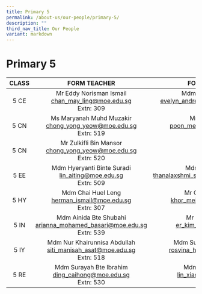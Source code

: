 ```yaml
---
title: Primary 5
permalink: /about-us/our-people/primary-5/
description: ""
third_nav_title: Our People
variant: markdown
---
```

# Primary 5

| CLASS |                               FORM TEACHER                              |                                  FORM TEACHER                                 |
|:-----:|:-----------------------------------------------------------------------:|:-----------------------------------------------------------------------------:|
|  5 CE | Mr Eddy Norisman Ismail<br>[chan_may_ling@moe.edu.sg](mailto:chan_may_ling@moe.edu.sg)<br>Extn: 309  |       Mdm Tan Siew Ching<br>[evelyn_andrewina_yeo@moe.edu.sg](mailto:evelyn_andrewina_yeo@moe.edu.sg)<br>Extn: 522          |
|  5 CN |      Ms Maryanah Muhd Muzakir <br>[chong_yong_yeow@moe.edu.sg](mailto:chong_yong_yeow@moe.edu.sg)<br>Extn: 519      |       Mr Ng Teng Yik<br>[poon_mei_ming@moe.edu.sg](mailto:poon_mei_ming@moe.edu.sg)<br>Extn: 303            |
|  5 CN |      Mr Zulkifli Bin Mansor <br>[chong_yong_yeow@moe.edu.sg](mailto:chong_yong_yeow@moe.edu.sg)<br>Extn: 520      | 
|  5 EE | Mdm Hyeryanti Binte Suradi <br>[lin_aiting@moe.edu.sg](mailto:lin_aiting@moe.edu.sg)<br>Extn: 509 |  Mdm Lim Lay Chin <br>[thanalaxshmi_sellakumaran@moe.edu.sg](mailto:thanalaxshmi_sellakumaran@moe.edu.sg)<br>Extn: 302  |
|  5 HY | Mdm Chai Huel Leng<br>[herman_ismail@moe.edu.sg](mailto:herman_ismail@moe.edu.sg)<br>Extn: 307  |         Mr Chua Liang Cun <br>[khor_mei_zhen@moe.edu.sg](mailto:khor_mei_zhen@moe.edu.sg)<br>Extn: 543           
|  5 IN |  Mdm Ainida Bte Shubahi<br>[arianna_mohamed_basari@moe.edu.sg](mailto:arianna_mohamed_basari@moe.edu.sg)<br>Extn: 539        |   Mr Lim Hou Woon <br>[er_kim_hoe@moe.edu.sg](mailto:er_kim_hoe@moe.edu.sg)<br>Extn: 517         |
|  5 IY | Mdm Nur Khairunnisa Abdullah <br>[siti_manisah_asat@moe.edu.sg](mailto:siti_manisah_asat@moe.edu.sg)<br>Extn: 518      |  Mdm Suriyana Bte Ghapari <br>[rosvina_hamzah@moe.edu.sg](mailto:rosvina_hamzah@moe.edu.sg)<br>Extn: 581  
|  5 RE |Mdm Surayah Bte Ibrahim <br>[ding_caihong@moe.edu.sg](mailto:ding_caihong@moe.edu.sg)<br>Extn: 530          |  Mdm Tan Phaik See<br>[lin_xiaojun@moe.edu.sg](mailto:lin_xiaojun@moe.edu.sg)<br>Extn: 586    |